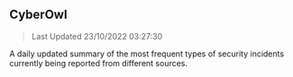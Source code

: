 ## CyberOwl 
> Last Updated 23/10/2022 03:27:30 


A daily updated summary of the most frequent types of security incidents currently being reported from different sources.

